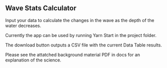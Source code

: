 ## Wave Stats Calculator

Input your data to calculate the changes in the wave as the depth of the water decreases.

Currently the app can be used by running Yarn Start in the project folder.

The download button outputs a CSV file with the current Data Table results.

Please see the attatched background material PDF in docs for an explanation of the science.
